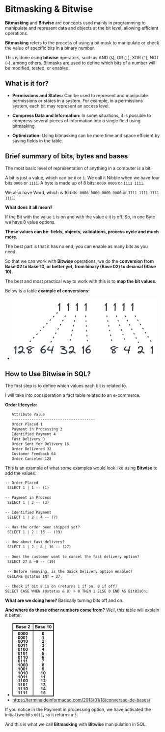 # Bitmasking & Bitwise
**Bitmasking** and **Bitwise** are concepts used mainly in programming to manipulate and represent data and objects at the bit level, allowing efficient operations.

**Bitmasking** refers to the process of using a bit mask to manipulate or check the value of specific bits in a binary number.

This is done using **bitwise** operators, such as AND (`&`), OR (`|`), XOR (`^`), NOT (`~`), among others. Bitmasks are used to define which bits of a number will be modified, tested, or enabled.

## What is it for?

- **Permissions and States:** Can be used to represent and manipulate permissions or states in a system. For example, in a permissions system, each bit may represent an access level.

- **Compress Data and Information:** In some situations, it is possible to compress several pieces of information into a single field using bitmasking.

- **Optimization:** Using bitmasking can be more time and space efficient by saving fields in the table.

## Brief summary of bits, bytes and bases
The most basic level of representation of anything in a computer is a bit.

A bit is just a value, which can be `0` or `1`. We call it Nibble when we have four bits `0000` or `1111`. A byte is made up of 8 bits: `0000 0000` or `1111 1111`.

We also have Word, which is 16 bits: `0000 0000 0000 0000` or `1111 1111 1111 1111`.

**What does it all mean?**

If the Bit with the value `1` is on and with the value `0` it is off. So, in one Byte we have 8 value options.

**These values ​​can be: fields, objects, validations, process cycle and much more.**

The best part is that it has no end, you can enable as many bits as you need.

So that we can work with **Bitwise** operations, we do the **conversion from Base 02 to Base 10, or better yet, from binary (Base 02) to decimal (Base 10).**

The best and most practical way to work with this is to **map the bit values.**

Below is a table **example of conversions:**

- ![all_bits](/topics/imgs/09-bitmask/all_bits_on.png)

## How to Use Bitwise in SQL?
The first step is to define which values ​​each bit is related to.

I will take into consideration a fact table related to an e-commerce.

**Order lifecycle:**
```
   Attribute Value
   --------------------------------------
   Order Placed 1
   Payment in Processing 2
   Identified Payment 4
   Fast Delivery 8
   Order Sent for Delivery 16
   Order Delivered 32
   Customer Feedback 64
   Order Canceled 128
```

This is an example of what some examples would look like using **Bitwise** to add the values:
```
-- Order Placed
 SELECT 1 | 1 -- (1)

-- Payment in Process
 SELECT 1 | 2 -- (3)

-- Identified Payment
 SELECT 1 | 2 | 4 -- (7)

-- Has the order been shipped yet?
 SELECT 1 | 2 | 16 -- (19)

-- How about fast delivery?
 SELECT 1 | 2 | 8 | 16 -- (27)

-- Does the customer want to cancel the fast delivery option?
 SELECT 27 & ~8 -- (19)

 -- Before removing, is the Quick Delivery option enabled?
 DECLARE @status INT = 27;

-- Check if bit 8 is on (returns 1 if on, 0 if off)
SELECT CASE WHEN (@status & 8) > 0 THEN 1 ELSE 0 END AS Bit8IsOn;
```

**What are we doing here?** Basically turning bits off and on.

**And where do these other numbers come from?** Well, this table will explain it better.

- ![values_tables](/topics/imgs/09-bitmask/values_tables.png)
- https://terminaldeinformacao.com/2013/01/18/conversao-de-bases/

If you notice in the Payment in processing option, we have activated the initial two bits `0011`, so it returns a `3`.

And this is what we call **Bitmasking** with **Bitwise** manipulation in SQL.